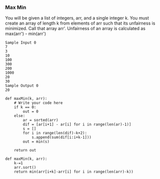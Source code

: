 ### Max Min

You will be given a list of integers, arr, and a single integer k. You must create an array of length k from elements of arr such that its unfairness is minimized. Call that array arr'. Unfairness of an array is calculated as
max(arr') - min(arr')

```
Sample Input 0
7
3
10
100
300
200
1000
20
30
Sample Output 0
20
```
```
def maxMin(k, arr):
    # Write your code here
    if k == 0:
        out = 0 
    else:
        ar = sorted(arr)
        dif = [ar[i+1] - ar[i] for i in range(len(ar)-1)]
        s = []
        for i in range(len(dif)-k+2):
            s.append(sum(dif[i:i+k-1]))
        out = min(s)
      
    return out
```

```
def maxMin(k, arr):
    k-=1
    arr.sort()
    return min(arr[i+k]-arr[i] for i in range(len(arr)-k))
```
